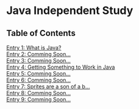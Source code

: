 # Java Independent Study

## Table of Contents

[Entry 1: What is Java?](entries/entry1.md)
<br>
[Entry 2: Comming Soon...](entries/entry2.md)
<br>
[Entry 3: Comming Soon...](entries/entry3.md)
<br>
[Entry 4: Getting Something to Work in Java](entries/entry4.md)
<br>
[Entry 5: Comming Soon...](entries/entry5.md)
<br>
[Entry 6: Comming Soon...](entries/entry6.md)
<br>
[Entry 7: Sprites are a son of a b...](entries/entry7.md)
<br>
[Entry 8: Comming Soon...](entries/entry8.md)
<br>
[Entry 9: Comming Soon...](entries/entry9.md)